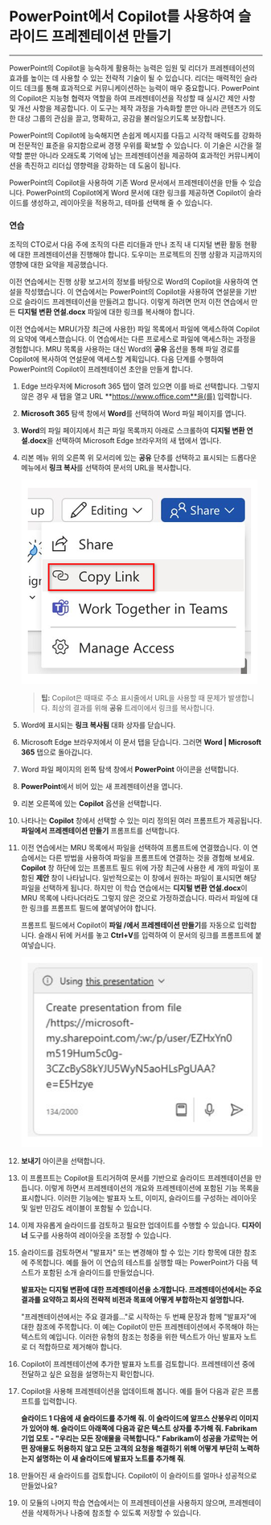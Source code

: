 
# PowerPoint에서 Copilot를 사용하여 슬라이드 프레젠테이션 만들기
---
PowerPoint의 Copilot을 능숙하게 활용하는 능력은 임원 및 리더가 프레젠테이션의 효과를 높이는 데 사용할 수 있는 전략적 기술이 될 수 있습니다. 리더는 매력적인 슬라이드 데크를 통해 효과적으로 커뮤니케이션하는 능력이 매우 중요합니다. PowerPoint의 Copilot은 지능형 협력자 역할을 하여 프레젠테이션을 작성할 때 실시간 제안 사항 및 개선 사항을 제공합니다. 이 도구는 제작 과정을 가속화할 뿐만 아니라 콘텐츠가 의도한 대상 그룹의 관심을 끌고, 명확하고, 공감을 불러일으키도록 보장합니다.

PowerPoint의 Copilot에 능숙해지면 손쉽게 메시지를 다듬고 시각적 매력도를 강화하며 전문적인 표준을 유지함으로써 경쟁 우위를 확보할 수 있습니다. 이 기술은 시간을 절약할 뿐만 아니라 오래도록 기억에 남는 프레젠테이션을 제공하여 효과적인 커뮤니케이션을 촉진하고 리더십 영향력을 강화하는 데 도움이 됩니다.

PowerPoint의 Copilot을 사용하여 기존 Word 문서에서 프레젠테이션을 만들 수 있습니다. PowerPoint의 Copilot에게 Word 문서에 대한 링크를 제공하면 Copilot이 슬라이드를 생성하고, 레이아웃을 적용하고, 테마를 선택해 줄 수 있습니다.

### 연습

조직의 CTO로서 다음 주에 조직의 다른 리더들과 만나 조직 내 디지털 변환 활동 현황에 대한 프레젠테이션을 진행해야 합니다. 도우미는 프로젝트의 진행 상황과 지금까지의 영향에 대한 요약을 제공했습니다.

이전 연습에서는 진행 상황 보고서의 정보를 바탕으로 Word의 Copilot을 사용하여 연설을 작성했습니다. 이 연습에서는 PowerPoint의 Copilot을 사용하여 연설문을 기반으로 슬라이드 프레젠테이션을 만들려고 합니다. 이렇게 하려면 먼저 이전 연습에서 만든 **디지털 변환 연설.docx** 파일에 대한 링크를 복사해야 합니다.

이전 연습에서는 MRU(가장 최근에 사용한) 파일 목록에서 파일에 액세스하여 Copilot의 요약에 액세스했습니다. 이 연습에서는 다른 프로세스로 파일에 액세스하는 과정을 경험합니다. MRU 목록을 사용하는 대신 Word의 **공유** 옵션을 통해 파일 경로를 Copilot에 복사하여 연설문에 액세스할 계획입니다. 다음 단계를 수행하여 PowerPoint의 Copilot이 프레젠테이션 초안을 만들게 합니다.

1.  Edge 브라우저에 Microsoft 365 탭이 열려 있으면 이를 바로 선택합니다. 그렇지 않은 경우 새 탭을 열고 URL **https://www.office.com**을(를) 입력합니다.

2.  **Microsoft 365** 탐색 창에서 **Word**를 선택하여 Word 파일 페이지를 엽니다.

3.  **Word**의 파일 페이지에서 최근 파일 목록까지 아래로 스크롤하여 **디지털 변환 연설.docx**을 선택하여 Microsoft Edge 브라우저의 새 탭에서 엽니다.

4.  리본 메뉴 위의 오른쪽 위 모서리에 있는 **공유** 단추를 선택하고 표시되는 드롭다운 메뉴에서 **링크 복사**를 선택하여 문서의 URL을 복사합니다.
    
    ![강조 표시된 공유 메뉴와 링크 복사 옵션을 보여주는 스크린샷.](../media/share-menu-with-copy-link-9fd1c60a.png)
    
    
     > **팁:** Copilot은 때때로 주소 표시줄에서 URL을 사용할 때 문제가 발생합니다. 최상의 결과를 위해 **공유** 트레이에서 링크를 복사합니다.

5.  Word에 표시되는 **링크 복사됨** 대화 상자를 닫습니다.

6.  Microsoft Edge 브라우저에서 이 문서 탭을 닫습니다. 그러면 **Word \| Microsoft 365** 탭으로 돌아갑니다.

7.  Word 파일 페이지의 왼쪽 탐색 창에서 **PowerPoint** 아이콘을 선택합니다.

8.  **PowerPoint**에서 비어 있는 새 프레젠테이션을 엽니다.

9.  리본 오른쪽에 있는 **Copilot** 옵션을 선택합니다.

10. 나타나는 **Copilot** 창에서 선택할 수 있는 미리 정의된 여러 프롬프트가 제공됩니다. **파일에서 프레젠테이션 만들기** 프롬프트를 선택합니다.

11. 이전 연습에서는 MRU 목록에서 파일을 선택하여 프롬프트에 연결했습니다. 이 연습에서는 다른 방법을 사용하여 파일을 프롬프트에 연결하는 것을 경험해 보세요. **Copilot** 창 하단에 있는 프롬프트 필드 위에 가장 최근에 사용한 세 개의 파일이 포함된 **제안** 창이 나타납니다. 일반적으로는 이 창에서 원하는 파일이 표시되면 해당 파일을 선택하게 됩니다. 하지만 이 학습 연습에서는 **디지털 변환 연설.docx**이 MRU 목록에 나타나더라도 그렇지 않은 것으로 가정하겠습니다. 따라서 파일에 대한 링크를 프롬프트 필드에 붙여넣어야 합니다.
    
    프롬프트 필드에서 Copilot이 **파일 /에서 프레젠테이션 만들기**를 자동으로 입력합니다. 슬래시 뒤에 커서를 놓고 **Ctrl+V**를 입력하여 이 문서의 링크를 프롬프트에 붙여넣습니다.
    
    ![파일 프롬프트에서 프레젠테이션 만들기와 파일 링크가 있는 PowerPoint의 Copilot 프롬프트 필드를 보여주는 스크린샷.](../media/copilot-ppt-prompt-with-file-link-690f74ed.png)
    
12. **보내기** 아이콘을 선택합니다.

13. 이 프롬프트는 Copilot을 트리거하여 문서를 기반으로 슬라이드 프레젠테이션을 만듭니다. 이렇게 하면서 프레젠테이션의 개요와 프레젠테이션에 포함된 기능 목록을 표시합니다. 이러한 기능에는 발표자 노트, 이미지, 슬라이드를 구성하는 레이아웃 및 일반 민감도 레이블이 포함될 수 있습니다.

14. 이제 자유롭게 슬라이드를 검토하고 필요한 업데이트를 수행할 수 있습니다. **디자이너** 도구를 사용하여 레이아웃을 조정할 수 있습니다.

15. 슬라이드를 검토하면서 "발표자" 또는 변경해야 할 수 있는 기타 항목에 대한 참조에 주목합니다. 예를 들어 이 연습의 테스트를 실행할 때는 PowerPoint가 다음 텍스트가 포함된 소개 슬라이드를 만들었습니다.
    
    **발표자는 디지털 변환에 대한 프레젠테이션을 소개합니다. 프레젠테이션에서는 주요 결과를 요약하고 회사의 전략적 비전과 목표에 어떻게 부합하는지 설명합니다.**
    
    "프레젠테이션에서는 주요 결과를..."로 시작하는 두 번째 문장과 함께 "발표자"에 대한 참조에 주목합니다. 이 예는 Copilot이 만든 프레젠테이션에서 주목해야 하는 텍스트의 예입니다. 이러한 유형의 참조는 청중을 위한 텍스트가 아닌 발표자 노트로 더 적합하므로 제거해야 합니다.

16. Copilot이 프레젠테이션에 추가한 발표자 노트를 검토합니다. 프레젠테이션 중에 전달하고 싶은 요점을 설명하는지 확인합니다.

17. Copilot을 사용해 프레젠테이션을 업데이트해 봅니다. 예를 들어 다음과 같은 프롬프트를 입력합니다.
    
    **슬라이드 1 다음에 새 슬라이드를 추가해 줘. 이 슬라이드에 알프스 산봉우리 이미지가 있어야 해. 슬라이드 아래쪽에 다음과 같은 텍스트 상자를 추가해 줘. Fabrikam 기업 모토 - "우리는 모든 장애물을 극복합니다." Fabrikam이 성공을 가로막는 어떤 장애물도 허용하지 않고 모든 고객의 요청을 해결하기 위해 어떻게 부단히 노력하는지 설명하는 이 새 슬라이드에 발표자 노트를 추가해 줘**.

18. 만들어진 새 슬라이드를 검토합니다. Copilot이 이 슬라이드를 얼마나 성공적으로 만들었나요?

19. 이 모듈의 나머지 학습 연습에서는 이 프레젠테이션을 사용하지 않으며, 프레젠테이션을 삭제하거나 나중에 참조할 수 있도록 저장할 수 있습니다.
